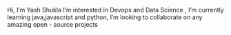  Hi, I’m Yash Shukla
     I’m interested in Devops and Data Science ,
     I’m currently learning java,javascript and python,
     I’m looking to collaborate on any amazing open - source projects  

<!---
shuklayash10/shuklayash10 is a ✨ special ✨ repository because its `README.md` (this file) appears on your GitHub profile.
You can click the Preview link to take a look at your changes.
--->
